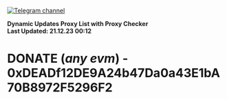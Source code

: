 [![Telegram channel](https://img.shields.io/endpoint?url=https://runkit.io/damiankrawczyk/telegram-badge/branches/master?url=https://t.me/n4z4v0d)](https://t.me/n4z4v0d) 

**Dynamic Updates Proxy List with Proxy Checker**  
**Last Updated: 21.12.23 00:12**

# DONATE (_any evm_) - 0xDEADf12DE9A24b47Da0a43E1bA70B8972F5296F2
